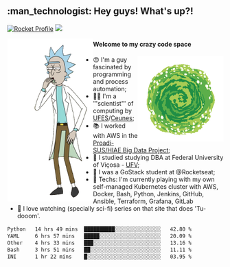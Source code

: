 
<h2> :man_technologist: Hey guys! What's up?!</h2>
                                                                         
[![Rocket Profile](https://img.shields.io/static/v1?label=Rocketseat&message=Profile&colorA=purple&color=black&logo=Rocket&logoColor=white)](https://app.rocketseat.com.br/me/elyabe)
<a href="https://www.linkedin.com/in/elyabe/"><img src="https://img.shields.io/badge/LinkedIn-informational?logo=linkedin"/></a>

<img align='left' src="https://raw.githubusercontent.com/Elyabe/Elyabe/master/images/rick-dancing.gif" width='200'>

                       
#### Welcome to my crazy code space 
<img align='right' src="https://raw.githubusercontent.com/Elyabe/elyabe/master/images/portal-3.gif" width='200'>

- :heart_eyes: I'm a guy fascinated by programming and process automation; 
- :office_worker: I'm a '"scientist"' of computing by [UFES](http://ufes.br)/[Ceunes](http://ceunes.ufes.br);
- :books: I worked with AWS in the [Proadi-SUS/HIAE Big Data Project](https://hospitais.proadi-sus.org.br/projetos/24/big-data);
- :memo: I studied studying DBA at Federal University of Viçosa - [UFV](http://ufv.br);
- :rocket: I was a GoStack student at @Rocketseat;
- :green_heart: Techs: I'm currently playing with my own self-managed Kubernetes cluster with AWS, Docker, Bash, Python, Jenkins, GitHub, Ansible, Terraform, Grafana, GitLab
- :movie_camera: I love watching (specially sci-fi) series on that site that does 'Tu-dooom'.

<!--START_SECTION:waka-->
```text
Python   14 hrs 49 mins  ██████████░░░░░░░░░░░░░░░   42.80 % 
YAML     6 hrs 57 mins   █████░░░░░░░░░░░░░░░░░░░░   20.09 % 
Other    4 hrs 33 mins   ███░░░░░░░░░░░░░░░░░░░░░░   13.16 % 
Bash     3 hrs 51 mins   ██░░░░░░░░░░░░░░░░░░░░░░░   11.11 % 
INI      1 hr 22 mins    █░░░░░░░░░░░░░░░░░░░░░░░░   03.95 %
```
<!--END_SECTION:waka-->
